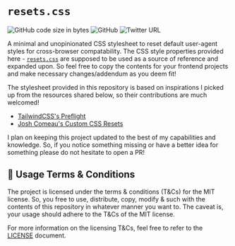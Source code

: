 # `resets.css`

![GitHub code size in bytes](https://img.shields.io/github/languages/code-size/Jarmos-san/neovim-docker?color=%23181717&label=Size&logo=github)
![GitHub](https://img.shields.io/github/license/Jarmos-san/neovim-docker?label=License&logo=github)
![Twitter URL](https://img.shields.io/twitter/url?style=social&url=https%3A%2F%2Fgithub.com%2FJarmos-san%2Fneovim-docker)

A minimal and unopinionated CSS stylesheet to reset default user-agent styles
for cross-browser compatability. The CSS style properties provided here -
[`resets.css`](./resets.css) are supposed to be used as a source of reference
and expanded upon. So feel free to copy the contents for your frontend projects
and make necessary changes/addendum as you deem fit!

The stylesheet provided in this repository is based on inspirations I picked up
from the resources shared below, so their contributions are much welcomed!

- [TailwindCSS's Preflight](https://unpkg.com/tailwindcss@3.3.5/src/css/preflight.css)
- [Josh Comeau's Custom CSS Resets](https://www.joshwcomeau.com/css/custom-css-reset/)

I plan on keeping this project updated to the best of my capabilities and
knowledge. So, if you notice something missing or have a better idea for
something please do not hesitate to open a PR!

## 📄 Usage Terms & Conditions

The project is licensed under the terms & conditions (T&Cs) for the MIT license.
So, you free to use, distribute, copy, modify & such with the contents of this
repository in whatever manner you want to. The caveat is, your usage should
adhere to the T&Cs of the MIT license.

For more information on the licensing T&Cs, feel free to refer to the
[LICENSE](./LICENSE) document.
